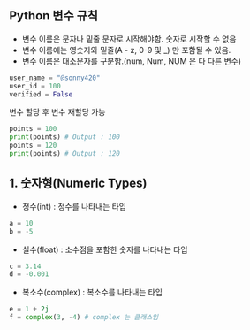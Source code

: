 ## Python 변수 규칙

* 변수 이름은 문자나 밑줄 문자로 시작해야함. 숫자로 시작할 수 없음
* 변수 이름에는 영숫자와 밑줄(A - z, 0-9 및 \_) 만 포함될 수 있음.
* 변수 이름은 대소문자를 구분함.(num, Num, NUM 은 다 다른 변수)

```python
user_name = "@sonny420"
user_id = 100
verified = False
```

변수 할당 후 변수 재할당 가능
```python
points = 100
print(points) # Output : 100
points = 120
print(points) # Output : 120
```


## 1. 숫자형(Numeric Types)
* 정수(int) : 정수를 나타내는 타입
```python
a = 10
b = -5
```

* 실수(float) : 소수점을 포함한 숫자를 나타내는 타입
```python
c = 3.14
d = -0.001
```

* 복소수(complex) : 복소수를 나타내는 타입
```python
e = 1 + 2j
f = complex(3, -4) # complex 는 클래스임
```